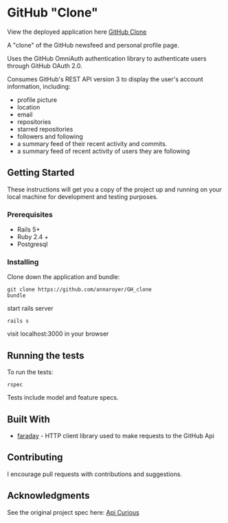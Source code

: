 # GitHub "Clone"

View the deployed application here [GitHub Clone](https://evening-ravine-96663.herokuapp.com)

A "clone" of the GitHub newsfeed and personal profile page.

Uses the GitHub OmniAuth authentication library to authenticate users through GitHub OAuth 2.0.

Consumes GitHub's REST API version 3 to display the user's account information, including:
  * profile picture
  * location
  * email
  * repositories
  * starred repositories
  * followers and following
  * a summary feed of their recent activity and commits.
  * a summary feed of recent activity of users they are following

## Getting Started

These instructions will get you a copy of the project up and running on your local machine for development and testing purposes.

### Prerequisites

* Rails 5+
* Ruby 2.4 +
* Postgresql

### Installing

Clone down the application and bundle:

```
git clone https://github.com/annaroyer/GH_clone
bundle
```
start rails server
```
rails s
```
visit localhost:3000 in your browser

## Running the tests

To run the tests: 
```
rspec
```
Tests include model and feature specs.

## Built With

* [faraday](https://github.com/lostisland/faraday) - HTTP client library used to make requests to the GitHub Api

## Contributing

I encourage pull requests with contributions and suggestions.

## Acknowledgments

See the original project spec here: [Api Curious](http://backend.turing.io/module3/projects/apicurious) 

